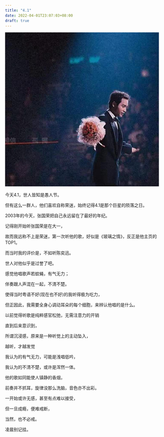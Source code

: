 ```yaml
---
title: "4.1"
date: 2022-04-01T23:07:03+08:00
draft: true
---
```


![Leslie.jpg](/images/Leslie.jpg)

今天4.1，世人皆知是愚人节。

但有这么一群人，他们喜欢自称荣迷，始终记得4.1是那个巨星的陨落之日。

2003年的今天，张国荣把自己永远留在了最好的年纪。

记得刚开始听张国荣是在大一，

故而我远称不上是荣迷，第一次听他的歌，好似是《玻璃之情》，反正是他主页的TOP1。

而当时我的评价是，不如听陈奕迅。 

世人对他似乎是过誉了吧。

感觉他唱歌声若蚊蝇，有气无力；

伴奏跟人声混在一起，不清不楚。

使得当时粤语不好(现在也不好)的我听得极为吃力，

但正因此，我需要全身心调动耳朵的每个细胞，来辨认他唱的是什么。

以前觉得听歌是纯粹感官松弛，无需注意力的开销

直到后来意识到，

所谓沉浸感，原来是一种听觉上的主动坠入，

越听，才越发觉

我认为的有气无力，可能是浅唱低吟，

我认为的不清不楚，或许是浑然一体。

他的歌如同能使人镇静的香烟，

前奏并不抓耳，旋律没那么洗脑，音色亦不出彩。

一开始或许无感，甚至有点难以接受，

但一旦成瘾，便难戒断，

当然，也不必戒。

凌晨别记挂。
